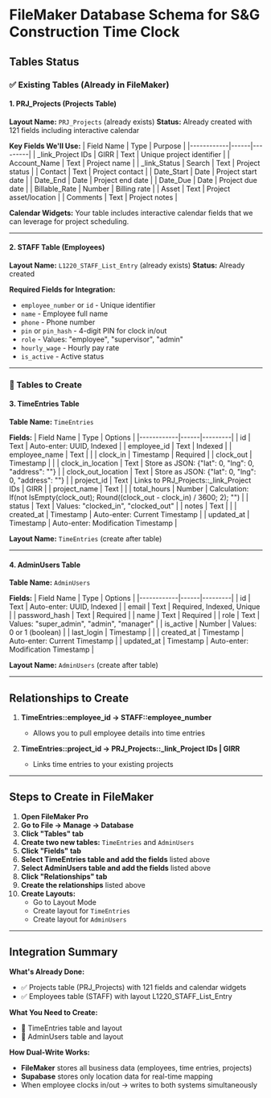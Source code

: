 # FileMaker Database Schema for S&G Construction Time Clock

## Tables Status

### ✅ Existing Tables (Already in FileMaker)

#### 1. PRJ_Projects (Projects Table)
**Layout Name:** `PRJ_Projects` (already exists)
**Status:** Already created with 121 fields including interactive calendar

**Key Fields We'll Use:**
| Field Name | Type | Purpose |
|------------|------|---------|
| _link_Project IDs \| GIRR | Text | Unique project identifier |
| Account_Name | Text | Project name |
| _link_Status \| Search | Text | Project status |
| Contact | Text | Project contact |
| Date_Start | Date | Project start date |
| Date_End | Date | Project end date |
| Date_Due | Date | Project due date |
| Billable_Rate | Number | Billing rate |
| Asset | Text | Project asset/location |
| Comments | Text | Project notes |

**Calendar Widgets:** Your table includes interactive calendar fields that we can leverage for project scheduling.

---

#### 2. STAFF Table (Employees)
**Layout Name:** `L1220_STAFF_List_Entry` (already exists)
**Status:** Already created

**Required Fields for Integration:**
- `employee_number` or `id` - Unique identifier
- `name` - Employee full name
- `phone` - Phone number
- `pin` or `pin_hash` - 4-digit PIN for clock in/out
- `role` - Values: "employee", "supervisor", "admin"
- `hourly_wage` - Hourly pay rate
- `is_active` - Active status

---

### 🔨 Tables to Create

#### 3. TimeEntries Table

**Table Name:** `TimeEntries`

**Fields:**
| Field Name | Type | Options |
|------------|------|---------|
| id | Text | Auto-enter: UUID, Indexed |
| employee_id | Text | Indexed |
| employee_name | Text | |
| clock_in | Timestamp | Required |
| clock_out | Timestamp | |
| clock_in_location | Text | Store as JSON: {"lat": 0, "lng": 0, "address": ""} |
| clock_out_location | Text | Store as JSON: {"lat": 0, "lng": 0, "address": ""} |
| project_id | Text | Links to PRJ_Projects::_link_Project IDs \| GIRR |
| project_name | Text | |
| total_hours | Number | Calculation: If(not IsEmpty(clock_out); Round((clock_out - clock_in) / 3600; 2); "") |
| status | Text | Values: "clocked_in", "clocked_out" |
| notes | Text | |
| created_at | Timestamp | Auto-enter: Current Timestamp |
| updated_at | Timestamp | Auto-enter: Modification Timestamp |

**Layout Name:** `TimeEntries` (create after table)

---

#### 4. AdminUsers Table

**Table Name:** `AdminUsers`

**Fields:**
| Field Name | Type | Options |
|------------|------|---------|
| id | Text | Auto-enter: UUID, Indexed |
| email | Text | Required, Indexed, Unique |
| password_hash | Text | Required |
| name | Text | Required |
| role | Text | Values: "super_admin", "admin", "manager" |
| is_active | Number | Values: 0 or 1 (boolean) |
| last_login | Timestamp | |
| created_at | Timestamp | Auto-enter: Current Timestamp |
| updated_at | Timestamp | Auto-enter: Modification Timestamp |

**Layout Name:** `AdminUsers` (create after table)

---

## Relationships to Create

1. **TimeEntries::employee_id → STAFF::employee_number**
   - Allows you to pull employee details into time entries

2. **TimeEntries::project_id → PRJ_Projects::_link_Project IDs | GIRR**
   - Links time entries to your existing projects

---

## Steps to Create in FileMaker

1. **Open FileMaker Pro**
2. **Go to File → Manage → Database**
3. **Click "Tables" tab**
4. **Create two new tables:** `TimeEntries` and `AdminUsers`
5. **Click "Fields" tab**
6. **Select TimeEntries table and add the fields** listed above
7. **Select AdminUsers table and add the fields** listed above
8. **Click "Relationships" tab**
9. **Create the relationships** listed above
10. **Create Layouts:**
    - Go to Layout Mode
    - Create layout for `TimeEntries`
    - Create layout for `AdminUsers`

---

## Integration Summary

**What's Already Done:**
- ✅ Projects table (PRJ_Projects) with 121 fields and calendar widgets
- ✅ Employees table (STAFF) with layout L1220_STAFF_List_Entry

**What You Need to Create:**
- 🔨 TimeEntries table and layout
- 🔨 AdminUsers table and layout

**How Dual-Write Works:**
- **FileMaker** stores all business data (employees, time entries, projects)
- **Supabase** stores only location data for real-time mapping
- When employee clocks in/out → writes to both systems simultaneously
